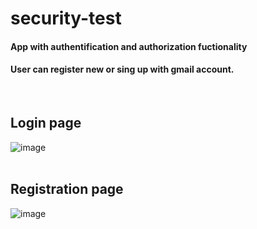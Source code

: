 # security-test

#### App with authentification and authorization fuctionality
#### User can register new or sing up with gmail account.
<br />

## Login page 

![image](https://github.com/PavelKulebyakin/security-test/assets/101259638/64aa0e4d-c6ec-480a-bbaf-c4b511e8cdc2) <br /><br />


## Registration page

![image](https://github.com/PavelKulebyakin/security-test/assets/101259638/f0b954d9-c3e4-471d-87dc-bd303a31ba20)

